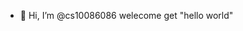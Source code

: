 - 👋 Hi, I’m @cs10086086
welecome  get "hello world"

<!---
cs10086086/cs10086086 is a ✨ special ✨ repository because its `README.md` (this file) appears on your GitHub profile.
You can click the Preview link to take a look at your changes.
--->
